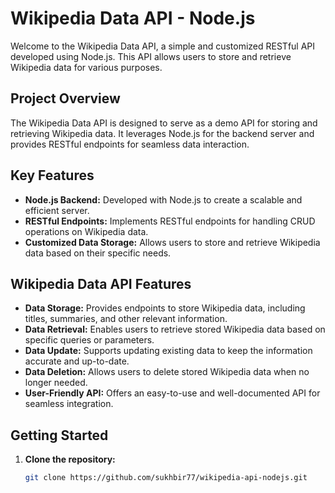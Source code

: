 # Wikipedia Data API - Node.js

Welcome to the Wikipedia Data API, a simple and customized RESTful API developed using Node.js. This API allows users to store and retrieve Wikipedia data for various purposes.

## Project Overview

The Wikipedia Data API is designed to serve as a demo API for storing and retrieving Wikipedia data. It leverages Node.js for the backend server and provides RESTful endpoints for seamless data interaction.

## Key Features

- **Node.js Backend:** Developed with Node.js to create a scalable and efficient server.
- **RESTful Endpoints:** Implements RESTful endpoints for handling CRUD operations on Wikipedia data.
- **Customized Data Storage:** Allows users to store and retrieve Wikipedia data based on their specific needs.

## Wikipedia Data API Features

- **Data Storage:** Provides endpoints to store Wikipedia data, including titles, summaries, and other relevant information.
- **Data Retrieval:** Enables users to retrieve stored Wikipedia data based on specific queries or parameters.
- **Data Update:** Supports updating existing data to keep the information accurate and up-to-date.
- **Data Deletion:** Allows users to delete stored Wikipedia data when no longer needed.
- **User-Friendly API:** Offers an easy-to-use and well-documented API for seamless integration.

## Getting Started

1. **Clone the repository:**

   ```bash
   git clone https://github.com/sukhbir77/wikipedia-api-nodejs.git
